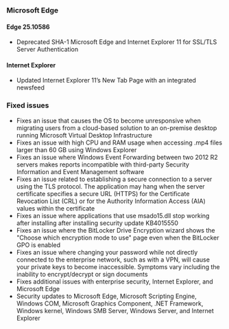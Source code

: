 ### Microsoft Edge
#### Edge 25.10586
- Deprecated SHA-1 Microsoft Edge and Internet Explorer 11 for SSL/TLS Server Authentication

#### Internet Explorer
- Updated Internet Explorer 11’s New Tab Page with an integrated newsfeed

### Fixed issues
- Fixes an issue that causes the OS to become unresponsive when migrating users from a cloud-based solution to an on-premise desktop running Microsoft Virtual Desktop Infrastructure
- Fixes an issue with high CPU and RAM usage when accessing .mp4 files larger than 60 GB using Windows Explorer
- Fixes an issue where Windows Event Forwarding between two 2012 R2 servers makes reports incompatible with third-party Security Information and Event Management software
- Fixes an issue related to establishing a secure connection to a server using the TLS protocol. The application may hang when the server certificate specifies a secure URL (HTTPS) for the Certificate Revocation List (CRL) or for the Authority Information Access (AIA) values within the certificate
- Fixes an issue where applications that use msado15.dll stop working after installing after installing security update KB4015550
- Fixes an issue where the BitLocker Drive Encryption wizard shows the "Choose which encryption mode to use" page even when the BitLocker GPO is enabled
- Fixes an issue where changing your password while not directly connected to the enterprise network, such as with a VPN, will cause your private keys to become inaccessible. Symptoms vary including the inability to encrypt/decrypt or sign documents
- Fixes additional issues with enterprise security, Internet Explorer, and Microsoft Edge
- Security updates to Microsoft Edge, Microsoft Scripting Engine, Windows COM, Microsoft Graphics Component, .NET Framework, Windows kernel, Windows SMB Server, Windows Server, and Internet Explorer